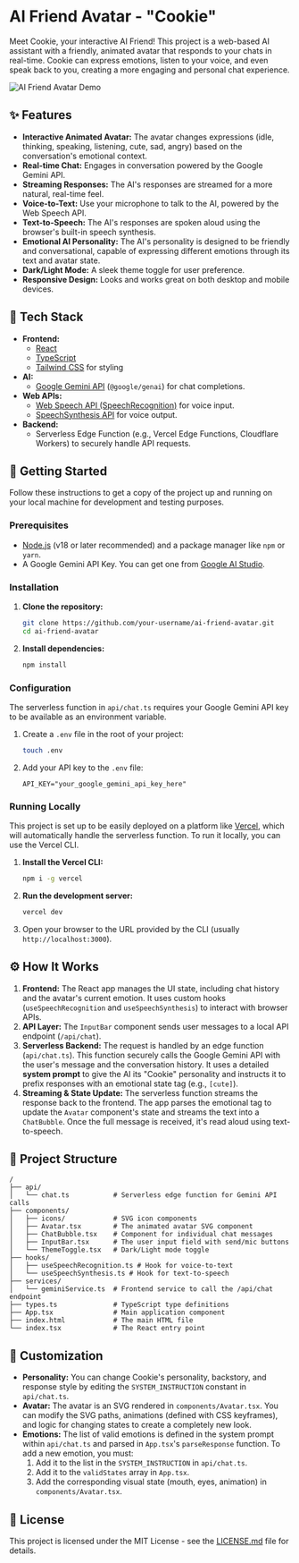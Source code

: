 # AI Friend Avatar - "Cookie"

Meet Cookie, your interactive AI Friend! This project is a web-based AI assistant with a friendly, animated avatar that responds to your chats in real-time. Cookie can express emotions, listen to your voice, and even speak back to you, creating a more engaging and personal chat experience.

![AI Friend Avatar Demo](https://storage.googleapis.com/aistudio-public/gallery/3a598ff7841f3e79037c86214f04c643.gif)

## ✨ Features

-   **Interactive Animated Avatar:** The avatar changes expressions (idle, thinking, speaking, listening, cute, sad, angry) based on the conversation's emotional context.
-   **Real-time Chat:** Engages in conversation powered by the Google Gemini API.
-   **Streaming Responses:** The AI's responses are streamed for a more natural, real-time feel.
-   **Voice-to-Text:** Use your microphone to talk to the AI, powered by the Web Speech API.
-   **Text-to-Speech:** The AI's responses are spoken aloud using the browser's built-in speech synthesis.
-   **Emotional AI Personality:** The AI's personality is designed to be friendly and conversational, capable of expressing different emotions through its text and avatar state.
-   **Dark/Light Mode:** A sleek theme toggle for user preference.
-   **Responsive Design:** Looks and works great on both desktop and mobile devices.

## 🚀 Tech Stack

-   **Frontend:**
    -   [React](https://react.dev/)
    -   [TypeScript](https://www.typescriptlang.org/)
    -   [Tailwind CSS](https://tailwindcss.com/) for styling
-   **AI:**
    -   [Google Gemini API](https://ai.google.dev/) (`@google/genai`) for chat completions.
-   **Web APIs:**
    -   [Web Speech API (SpeechRecognition)](https://developer.mozilla.org/en-US/docs/Web/API/SpeechRecognition) for voice input.
    -   [SpeechSynthesis API](https://developer.mozilla.org/en-US/docs/Web/API/SpeechSynthesis) for voice output.
-   **Backend:**
    -   Serverless Edge Function (e.g., Vercel Edge Functions, Cloudflare Workers) to securely handle API requests.

## 🔧 Getting Started

Follow these instructions to get a copy of the project up and running on your local machine for development and testing purposes.

### Prerequisites

-   [Node.js](https://nodejs.org/) (v18 or later recommended) and a package manager like `npm` or `yarn`.
-   A Google Gemini API Key. You can get one from [Google AI Studio](https://aistudio.google.com/).

### Installation

1.  **Clone the repository:**
    ```bash
    git clone https://github.com/your-username/ai-friend-avatar.git
    cd ai-friend-avatar
    ```

2.  **Install dependencies:**
    ```bash
    npm install
    ```

### Configuration

The serverless function in `api/chat.ts` requires your Google Gemini API key to be available as an environment variable.

1.  Create a `.env` file in the root of your project:
    ```bash
    touch .env
    ```

2.  Add your API key to the `.env` file:
    ```
    API_KEY="your_google_gemini_api_key_here"
    ```

### Running Locally

This project is set up to be easily deployed on a platform like [Vercel](https://vercel.com/), which will automatically handle the serverless function. To run it locally, you can use the Vercel CLI.

1.  **Install the Vercel CLI:**
    ```bash
    npm i -g vercel
    ```

2.  **Run the development server:**
    ```bash
    vercel dev
    ```

3.  Open your browser to the URL provided by the CLI (usually `http://localhost:3000`).

## ⚙️ How It Works

1.  **Frontend:** The React app manages the UI state, including chat history and the avatar's current emotion. It uses custom hooks (`useSpeechRecognition` and `useSpeechSynthesis`) to interact with browser APIs.
2.  **API Layer:** The `InputBar` component sends user messages to a local API endpoint (`/api/chat`).
3.  **Serverless Backend:** The request is handled by an edge function (`api/chat.ts`). This function securely calls the Google Gemini API with the user's message and the conversation history. It uses a detailed **system prompt** to give the AI its "Cookie" personality and instructs it to prefix responses with an emotional state tag (e.g., `[cute]`).
4.  **Streaming & State Update:** The serverless function streams the response back to the frontend. The app parses the emotional tag to update the `Avatar` component's state and streams the text into a `ChatBubble`. Once the full message is received, it's read aloud using text-to-speech.

## 📂 Project Structure

```
/
├── api/
│   └── chat.ts           # Serverless edge function for Gemini API calls
├── components/
│   ├── icons/            # SVG icon components
│   ├── Avatar.tsx        # The animated avatar SVG component
│   ├── ChatBubble.tsx    # Component for individual chat messages
│   ├── InputBar.tsx      # The user input field with send/mic buttons
│   └── ThemeToggle.tsx   # Dark/Light mode toggle
├── hooks/
│   ├── useSpeechRecognition.ts # Hook for voice-to-text
│   └── useSpeechSynthesis.ts # Hook for text-to-speech
├── services/
│   └── geminiService.ts  # Frontend service to call the /api/chat endpoint
├── types.ts              # TypeScript type definitions
├── App.tsx               # Main application component
├── index.html            # The main HTML file
└── index.tsx             # The React entry point
```

## 🎨 Customization

-   **Personality:** You can change Cookie's personality, backstory, and response style by editing the `SYSTEM_INSTRUCTION` constant in `api/chat.ts`.
-   **Avatar:** The avatar is an SVG rendered in `components/Avatar.tsx`. You can modify the SVG paths, animations (defined with CSS keyframes), and logic for changing states to create a completely new look.
-   **Emotions:** The list of valid emotions is defined in the system prompt within `api/chat.ts` and parsed in `App.tsx`'s `parseResponse` function. To add a new emotion, you must:
    1.  Add it to the list in the `SYSTEM_INSTRUCTION` in `api/chat.ts`.
    2.  Add it to the `validStates` array in `App.tsx`.
    3.  Add the corresponding visual state (mouth, eyes, animation) in `components/Avatar.tsx`.

## 📜 License

This project is licensed under the MIT License - see the [LICENSE.md](LICENSE.md) file for details.
